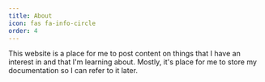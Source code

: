 ```yaml
---
title: About
icon: fas fa-info-circle
order: 4
---
```


This website is a place for me to post content on things that I have an interest in and that I'm learning about. Mostly, it's place for me to store my documentation so I can refer to it later.
